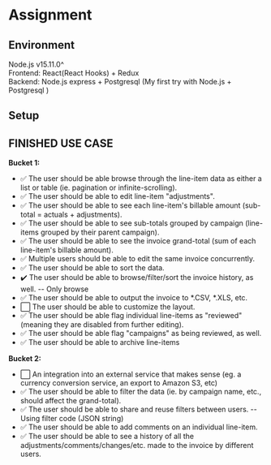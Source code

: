 # Assignment

## Environment

Node.js v15.11.0^  
Frontend: React(React Hooks) + Redux  
Backend: Node.js express + Postgresql (My first try with Node.js + Postgresql )

## Setup



## FINISHED USE CASE
**Bucket 1:**
- ✅ The user should be able browse through the line-item data as either a list or table (ie. pagination or infinite-scrolling).
- ✅ The user should be able to edit line-item "adjustments".
- ✅ The user should be able to see each line-item's billable amount (sub-total = actuals + adjustments).
- ✅ The user should be able to see sub-totals grouped by campaign (line-items grouped by their parent campaign).
- ✅ The user should be able to see the invoice grand-total (sum of each line-item's billable amount).
- ✅ Multiple users should be able to edit the same invoice concurrently.
- ✅ The user should be able to sort the data.
- ✔️ The user should be able to browse/filter/sort the invoice history, as well. -- Only browse
- ✅ The user should be able to output the invoice to *.CSV, *.XLS, etc.
- ⬜️ The user should be able to customize the layout.
- ✅ The user should be able flag individual line-items as "reviewed" (meaning they are disabled from further editing).
- ✅ The user should be able flag "campaigns" as being reviewed, as well.
- ✅ The user should be able to archive line-items

**Bucket 2:**  
- ⬜️ An integration into an external service that makes sense (eg. a currency conversion service, an export to Amazon S3, etc)
- ✅ The user should be able to filter the data (ie. by campaign name, etc., should affect the grand-total).
- ✅ The user should be able to share and reuse filters between users. -- Using filter code (JSON string)
- ✅ The user should be able to add comments on an individual line-item.
- ✅ The user should be able to see a history of all the adjustments/comments/changes/etc. made to the invoice by different users.

